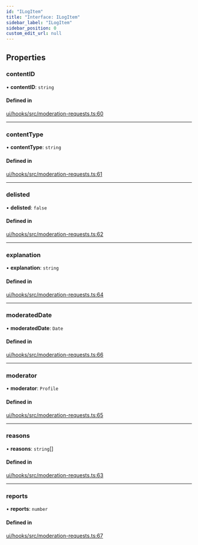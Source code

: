 ```yaml
---
id: "ILogItem"
title: "Interface: ILogItem"
sidebar_label: "ILogItem"
sidebar_position: 0
custom_edit_url: null
---
```


## Properties

### contentID

• **contentID**: `string`

#### Defined in

[ui/hooks/src/moderation-requests.ts:60](https://github.com/AKASHAorg/akasha-core/blob/c052f00c/ui/hooks/src/moderation-requests.ts#L60)

___

### contentType

• **contentType**: `string`

#### Defined in

[ui/hooks/src/moderation-requests.ts:61](https://github.com/AKASHAorg/akasha-core/blob/c052f00c/ui/hooks/src/moderation-requests.ts#L61)

___

### delisted

• **delisted**: ``false``

#### Defined in

[ui/hooks/src/moderation-requests.ts:62](https://github.com/AKASHAorg/akasha-core/blob/c052f00c/ui/hooks/src/moderation-requests.ts#L62)

___

### explanation

• **explanation**: `string`

#### Defined in

[ui/hooks/src/moderation-requests.ts:64](https://github.com/AKASHAorg/akasha-core/blob/c052f00c/ui/hooks/src/moderation-requests.ts#L64)

___

### moderatedDate

• **moderatedDate**: `Date`

#### Defined in

[ui/hooks/src/moderation-requests.ts:66](https://github.com/AKASHAorg/akasha-core/blob/c052f00c/ui/hooks/src/moderation-requests.ts#L66)

___

### moderator

• **moderator**: `Profile`

#### Defined in

[ui/hooks/src/moderation-requests.ts:65](https://github.com/AKASHAorg/akasha-core/blob/c052f00c/ui/hooks/src/moderation-requests.ts#L65)

___

### reasons

• **reasons**: `string`[]

#### Defined in

[ui/hooks/src/moderation-requests.ts:63](https://github.com/AKASHAorg/akasha-core/blob/c052f00c/ui/hooks/src/moderation-requests.ts#L63)

___

### reports

• **reports**: `number`

#### Defined in

[ui/hooks/src/moderation-requests.ts:67](https://github.com/AKASHAorg/akasha-core/blob/c052f00c/ui/hooks/src/moderation-requests.ts#L67)
